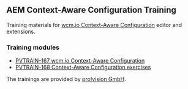 ## AEM Context-Aware Configuration Training

Training materials for [wcm.io Context-Aware Configuration](https://wcm.io/caconfig/) editor and extensions.

### Training modules

* [PVTRAIN-167 wcm.io Context-Aware Configuration](PVTRAIN-167-wcm.io-Context-Aware-Configuration.html)
* [PVTRAIN-168 Context-Aware Configuration exercises](PVTRAIN-168-Context-Aware-Configuration-exercises.html)

The trainings are provided by [pro!vision GmbH](https://www.pro-vision.de/).
